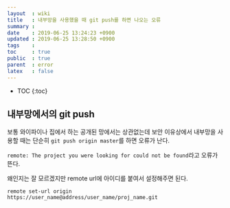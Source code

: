 ```yaml
---
layout  : wiki
title   : 내부망을 사용했을 때 git push를 하면 나오는 오류
summary : 
date    : 2019-06-25 13:24:23 +0900
updated : 2019-06-25 13:28:50 +0900
tags    : 
toc     : true
public  : true
parent  : error
latex   : false
---
```

* TOC
{:toc}

## 내부망에서의 git push

보통 와이파이나 집에서 하는 공개된 망에서는 상관없는데 보안 이유상에서 내부망을 사용할 때는 단순히 `git push origin master`를 하면 오류가 난다. 

`remote: The project you were looking for could not be found`라고 오류가 뜬다.

왜인지는 잘 모르겠지만 remote url에 아이디를 붙여서 설정해주면 된다.

`remote set-url origin https://user_name@address/user_name/proj_name.git`


